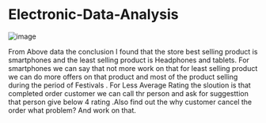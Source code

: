 # Electronic-Data-Analysis






![image](https://github.com/user-attachments/assets/f7ff968f-394f-4c09-b536-0c33dc490cec)

From Above data  the conclusion I found that the store best selling product is smartphones and the least selling product is Headphones and tablets. For smartphones we can say that not more work on that for least selling product  we can do more offers on that product and most of the product selling during the period of Festivals .
For  Less Average Rating the sloution is that completed order customer we can call thr person and ask for suggesttion that person give below 4 rating .Also find out the why customer cancel the order what problem? And work on that. 
